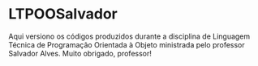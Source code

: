 # LTPOOSalvador
Aqui versiono os códigos produzidos durante a disciplina de Linguagem Técnica de Programação Orientada à Objeto ministrada pelo professor Salvador Alves. Muito obrigado, professor!
